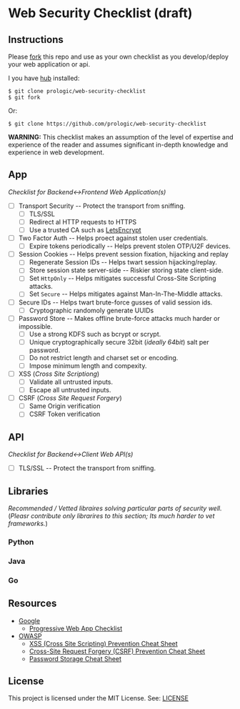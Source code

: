 # Web Security Checklist (draft)

## Instructions

Please [fork](https://github.com/prologic/web-security-checklist#fork-destination-box) this repo and use as your own checklist as you develop/deploy your web application or api.

I you have [hub](https://hub.github.com/) installed:

```#!bash
$ git clone prologic/web-security-checklist
$ git fork
```

Or:

```#!bash
$ git clone https://github.com/prologic/web-security-checklist
```

**WARNING:** This checklist makes an assumption of the level of expertise and experience of the reader and assumes significant in-depth knowledge and experience in web development.

## App

*Checklist for Backend<->Frontend Web Application(s)*

* [ ] Transport Security -- Protect the transport from sniffing.
  * [ ] TLS/SSL
  * [ ] Redirect al HTTP requests to HTTPS
  * [ ] Use a trusted CA such as [LetsEncrypt](https://letsencrypt.org/)
* [ ] Two Factor Auth -- Helps proect against stolen user credentials.
  * [ ] Expire tokens periodically -- Helps prevent stolen OTP/U2F devices.
* [ ] Session Cookies -- Helps prevent session fixation, hijacking and replay
  * [ ] Regenerate Session IDs -- Helps twart session hijacking/replay.
  * [ ] Store session state server-side -- Riskier storing state client-side.
  * [ ] Set `HttpOnly` -- Helps mitigates successful Cross-Site Scripting attacks.
  * [ ] Set `Secure` -- Helps mitigates against Man-In-The-Middle attacks.
* [ ] Secure IDs -- Helps twart brute-force gusses of valid session ids.
  * [ ] Cryptographic randomoly generate UUIDs
* [ ] Password Store -- Makes offline brute-force attacks much harder or impossible.
  * [ ] Use a strong KDFS such as bcrypt or scrypt.
  * [ ] Unique cryptographically secure 32bit (*ideally 64bit*) salt per password.
  * [ ] Do not restrict length and charset set or encoding.
  * [ ] Impose minimum length and compexity.
* [ ] XSS (*Cross Site Scriptiong*)
  * [ ] Validate all untrusted inputs.
  * [ ] Escape all untrusted inputs.
* [ ] CSRF (*Cross Site Request Forgery*)
  * [ ] Same Origin verification
  * [ ] CSRF Token verification

## API

*Checklist for Backend<->Client Web API(s)*

* [ ] TLS/SSL -- Protect the transport from sniffing.

## Libraries

*Recommended / Vetted libraires solving particular parts of security well.*
(*Pleasr contribute only librarires to this section; Its much harder to vet frameworks.*)

### Python

### Java

### Go

## Resources

* [Google](https://developers.google.com)
  * [Progressive Web App Checklist](https://developers.google.com/web/progressive-web-apps/checklist)
* [OWASP](https://www.owasp.org)
  * [XSS (Cross Site Scripting) Prevention Cheat Sheet](https://www.owasp.org/index.php/XSS_(Cross_Site_Scripting)_Prevention_Cheat_Sheet)
  * [Cross-Site Request Forgery (CSRF) Prevention Cheat Sheet](https://www.owasp.org/index.php/Cross-Site_Request_Forgery_(CSRF)_Prevention_Cheat_Sheet)
  * [Password Storage Cheat Sheet](https://www.owasp.org/index.php/Password_Storage_Cheat_Sheet#Use_a_cryptographically_strong_credential-specific_salt)

## License

This project is licensed under the MIT License. See: [LICENSE](https://github.com/prologic/web-security-checklist/blob/master/LICENSE)
